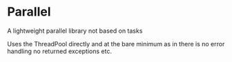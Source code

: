 # Parallel
A lightweight parallel library not based on tasks

Uses the ThreadPool directly and at the bare minimum as in there is no error handling no returned exceptions etc.
